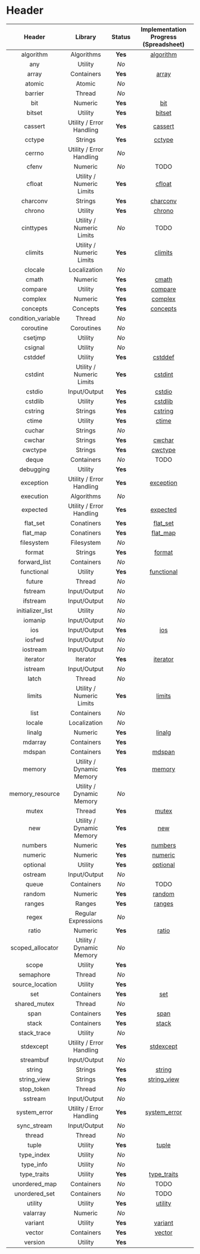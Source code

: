 # Header

|     **Header**     |       **Library**        | **Status** |                                       **Implementation Progress (Spreadsheet)**                                        |
| :----------------: | :----------------------: | :--------: | :--------------------------------------------------------------------------------------------------------------------: |
|     algorithm      |        Algorithms        |  **Yes**   |  [algorithm](https://docs.google.com/spreadsheets/d/1-qwa7tFnjFdgY9XKBy2fAsDozAfG8lXsJXHwA_ITQqM/edit#gid=1451123716)  |
|        any         |         Utility          |    _No_    |                                                                                                                        |
|       array        |        Containers        |  **Yes**   |    [array](https://docs.google.com/spreadsheets/d/1-qwa7tFnjFdgY9XKBy2fAsDozAfG8lXsJXHwA_ITQqM/edit#gid=1320059600)    |
|       atomic       |          Atomic          |    _No_    |                                                                                                                        |
|      barrier       |          Thread          |    _No_    |                                                                                                                        |
|        bit         |         Numeric          |  **Yes**   |     [bit](https://docs.google.com/spreadsheets/d/1-qwa7tFnjFdgY9XKBy2fAsDozAfG8lXsJXHwA_ITQqM/edit#gid=1927645890)     |
|       bitset       |         Utility          |  **Yes**   |    [bitset](https://docs.google.com/spreadsheets/d/1-qwa7tFnjFdgY9XKBy2fAsDozAfG8lXsJXHwA_ITQqM/edit#gid=692946382)    |
|      cassert       | Utility / Error Handling |  **Yes**   |   [cassert](https://docs.google.com/spreadsheets/d/1-qwa7tFnjFdgY9XKBy2fAsDozAfG8lXsJXHwA_ITQqM/edit#gid=460740183)    |
|       cctype       |         Strings          |  **Yes**   |    [cctype](https://docs.google.com/spreadsheets/d/1-qwa7tFnjFdgY9XKBy2fAsDozAfG8lXsJXHwA_ITQqM/edit#gid=522168028)    |
|       cerrno       | Utility / Error Handling |    _No_    |                                                                                                                        |
|       cfenv        |         Numeric          |    _No_    |                                                          TODO                                                          |
|       cfloat       | Utility / Numeric Limits |  **Yes**   |   [cfloat](https://docs.google.com/spreadsheets/d/1-qwa7tFnjFdgY9XKBy2fAsDozAfG8lXsJXHwA_ITQqM/edit#gid=1012838019)    |
|      charconv      |         Strings          |  **Yes**   |   [charconv](https://docs.google.com/spreadsheets/d/1-qwa7tFnjFdgY9XKBy2fAsDozAfG8lXsJXHwA_ITQqM/edit#gid=345887816)   |
|       chrono       |         Utility          |  **Yes**   |   [chrono](https://docs.google.com/spreadsheets/d/1-qwa7tFnjFdgY9XKBy2fAsDozAfG8lXsJXHwA_ITQqM/edit#gid=1279150724)    |
|     cinttypes      | Utility / Numeric Limits |    _No_    |                                                          TODO                                                          |
|      climits       | Utility / Numeric Limits |  **Yes**   |   [climits](https://docs.google.com/spreadsheets/d/1-qwa7tFnjFdgY9XKBy2fAsDozAfG8lXsJXHwA_ITQqM/edit#gid=1904156895)   |
|      clocale       |       Localization       |    _No_    |                                                                                                                        |
|       cmath        |         Numeric          |  **Yes**   |    [cmath](https://docs.google.com/spreadsheets/d/1-qwa7tFnjFdgY9XKBy2fAsDozAfG8lXsJXHwA_ITQqM/edit#gid=868070087)     |
|      compare       |         Utility          |  **Yes**   |   [compare](https://docs.google.com/spreadsheets/d/1-qwa7tFnjFdgY9XKBy2fAsDozAfG8lXsJXHwA_ITQqM/edit#gid=1676133546)   |
|      complex       |         Numeric          |  **Yes**   |   [complex](https://docs.google.com/spreadsheets/d/1-qwa7tFnjFdgY9XKBy2fAsDozAfG8lXsJXHwA_ITQqM/edit#gid=1768885550)   |
|      concepts      |         Concepts         |  **Yes**   |   [concepts](https://docs.google.com/spreadsheets/d/1-qwa7tFnjFdgY9XKBy2fAsDozAfG8lXsJXHwA_ITQqM/edit#gid=73781271)    |
| condition_variable |          Thread          |    _No_    |                                                                                                                        |
|     coroutine      |        Coroutines        |    _No_    |                                                                                                                        |
|      csetjmp       |         Utility          |    _No_    |                                                                                                                        |
|      csignal       |         Utility          |    _No_    |                                                                                                                        |
|      cstddef       |         Utility          |  **Yes**   |   [cstddef](https://docs.google.com/spreadsheets/d/1-qwa7tFnjFdgY9XKBy2fAsDozAfG8lXsJXHwA_ITQqM/edit#gid=1660546405)   |
|      cstdint       | Utility / Numeric Limits |  **Yes**   |   [cstdint](https://docs.google.com/spreadsheets/d/1-qwa7tFnjFdgY9XKBy2fAsDozAfG8lXsJXHwA_ITQqM/edit#gid=2005735528)   |
|       cstdio       |       Input/Output       |  **Yes**   |   [cstdio](https://docs.google.com/spreadsheets/d/1-qwa7tFnjFdgY9XKBy2fAsDozAfG8lXsJXHwA_ITQqM/edit#gid=1576270107)    |
|      cstdlib       |         Utility          |  **Yes**   |   [cstdlib](https://docs.google.com/spreadsheets/d/1-qwa7tFnjFdgY9XKBy2fAsDozAfG8lXsJXHwA_ITQqM/edit#gid=1705155517)   |
|      cstring       |         Strings          |  **Yes**   |   [cstring](https://docs.google.com/spreadsheets/d/1-qwa7tFnjFdgY9XKBy2fAsDozAfG8lXsJXHwA_ITQqM/edit#gid=1824871501)   |
|       ctime        |         Utility          |  **Yes**   |    [ctime](https://docs.google.com/spreadsheets/d/1-qwa7tFnjFdgY9XKBy2fAsDozAfG8lXsJXHwA_ITQqM/edit#gid=1082109762)    |
|       cuchar       |         Strings          |    _No_    |                                                                                                                        |
|       cwchar       |         Strings          |  **Yes**   |   [cwchar](https://docs.google.com/spreadsheets/d/1-qwa7tFnjFdgY9XKBy2fAsDozAfG8lXsJXHwA_ITQqM/edit#gid=1105944467)    |
|      cwctype       |         Strings          |  **Yes**   |   [cwctype](https://docs.google.com/spreadsheets/d/1-qwa7tFnjFdgY9XKBy2fAsDozAfG8lXsJXHwA_ITQqM/edit#gid=1740196036)   |
|       deque        |        Containers        |    _No_    |                                                          TODO                                                          |
|     debugging      |         Utility          |  **Yes**   |                                                                                                                        |
|     exception      | Utility / Error Handling |  **Yes**   |   [exception](https://docs.google.com/spreadsheets/d/1-qwa7tFnjFdgY9XKBy2fAsDozAfG8lXsJXHwA_ITQqM/edit?usp=sharing)    |
|     execution      |        Algorithms        |    _No_    |                                                                                                                        |
|      expected      | Utility / Error Handling |  **Yes**   |  [expected](https://docs.google.com/spreadsheets/d/1-qwa7tFnjFdgY9XKBy2fAsDozAfG8lXsJXHwA_ITQqM/edit#gid=1624993362)   |
|      flat_set      |        Conatiners        |  **Yes**   |   [flat_set](https://docs.google.com/spreadsheets/d/1-qwa7tFnjFdgY9XKBy2fAsDozAfG8lXsJXHwA_ITQqM/edit#gid=291280131)   |
|      flat_map      |        Conatiners        |  **Yes**   |  [flat_map](https://docs.google.com/spreadsheets/d/1-qwa7tFnjFdgY9XKBy2fAsDozAfG8lXsJXHwA_ITQqM/edit#gid=1047136935)   |
|     filesystem     |        Filesystem        |    _No_    |                                                                                                                        |
|       format       |         Strings          |  **Yes**   |    [format](https://docs.google.com/spreadsheets/d/1-qwa7tFnjFdgY9XKBy2fAsDozAfG8lXsJXHwA_ITQqM/edit#gid=159875067)    |
|    forward_list    |        Containers        |    _No_    |                                                                                                                        |
|     functional     |         Utility          |  **Yes**   |  [functional](https://docs.google.com/spreadsheets/d/1-qwa7tFnjFdgY9XKBy2fAsDozAfG8lXsJXHwA_ITQqM/edit#gid=291953395)  |
|       future       |          Thread          |    _No_    |                                                                                                                        |
|      fstream       |       Input/Output       |    _No_    |                                                                                                                        |
|      ifstream      |       Input/Output       |    _No_    |                                                                                                                        |
|  initializer_list  |         Utility          |    _No_    |                                                                                                                        |
|      iomanip       |       Input/Output       |    _No_    |                                                                                                                        |
|        ios         |       Input/Output       |  **Yes**   |     [ios](https://docs.google.com/spreadsheets/d/1-qwa7tFnjFdgY9XKBy2fAsDozAfG8lXsJXHwA_ITQqM/edit#gid=2084657878)     |
|       iosfwd       |       Input/Output       |    _No_    |                                                                                                                        |
|      iostream      |       Input/Output       |    _No_    |                                                                                                                        |
|      iterator      |         Iterator         |  **Yes**   |  [iterator](https://docs.google.com/spreadsheets/d/1-qwa7tFnjFdgY9XKBy2fAsDozAfG8lXsJXHwA_ITQqM/edit#gid=2084657878)   |
|      istream       |       Input/Output       |    _No_    |                                                                                                                        |
|       latch        |          Thread          |    _No_    |                                                                                                                        |
|       limits       | Utility / Numeric Limits |  **Yes**   |   [limits](https://docs.google.com/spreadsheets/d/1-qwa7tFnjFdgY9XKBy2fAsDozAfG8lXsJXHwA_ITQqM/edit#gid=2084657878)    |
|        list        |        Containers        |    _No_    |                                                                                                                        |
|       locale       |       Localization       |    _No_    |                                                                                                                        |
|       linalg       |         Numeric          |  **Yes**   |   [linalg](https://docs.google.com/spreadsheets/d/1-qwa7tFnjFdgY9XKBy2fAsDozAfG8lXsJXHwA_ITQqM/edit#gid=1038174926)    |
|      mdarray       |        Containers        |  **Yes**   |                                                                                                                        |
|       mdspan       |        Containers        |  **Yes**   |    [mdspan](https://docs.google.com/spreadsheets/d/1-qwa7tFnjFdgY9XKBy2fAsDozAfG8lXsJXHwA_ITQqM/edit#gid=713673184)    |
|       memory       | Utility / Dynamic Memory |  **Yes**   |   [memory](https://docs.google.com/spreadsheets/d/1-qwa7tFnjFdgY9XKBy2fAsDozAfG8lXsJXHwA_ITQqM/edit#gid=2084657878)    |
|  memory_resource   | Utility / Dynamic Memory |    _No_    |                                                                                                                        |
|       mutex        |          Thread          |  **Yes**   |    [mutex](https://docs.google.com/spreadsheets/d/1-qwa7tFnjFdgY9XKBy2fAsDozAfG8lXsJXHwA_ITQqM/edit#gid=2084657878)    |
|        new         | Utility / Dynamic Memory |  **Yes**   |     [new](https://docs.google.com/spreadsheets/d/1-qwa7tFnjFdgY9XKBy2fAsDozAfG8lXsJXHwA_ITQqM/edit#gid=2084657878)     |
|      numbers       |         Numeric          |  **Yes**   |   [numbers](https://docs.google.com/spreadsheets/d/1-qwa7tFnjFdgY9XKBy2fAsDozAfG8lXsJXHwA_ITQqM/edit#gid=641824361)    |
|      numeric       |         Numeric          |  **Yes**   |   [numeric](https://docs.google.com/spreadsheets/d/1-qwa7tFnjFdgY9XKBy2fAsDozAfG8lXsJXHwA_ITQqM/edit#gid=1599843301)   |
|      optional      |         Utility          |  **Yes**   |  [optional](https://docs.google.com/spreadsheets/d/1-qwa7tFnjFdgY9XKBy2fAsDozAfG8lXsJXHwA_ITQqM/edit#gid=1965816070)   |
|      ostream       |       Input/Output       |    _No_    |                                                                                                                        |
|       queue        |        Containers        |    _No_    |                                                          TODO                                                          |
|       random       |         Numeric          |  **Yes**   |   [random](https://docs.google.com/spreadsheets/d/1-qwa7tFnjFdgY9XKBy2fAsDozAfG8lXsJXHwA_ITQqM/edit#gid=1617592580)    |
|       ranges       |          Ranges          |  **Yes**   |   [ranges](https://docs.google.com/spreadsheets/d/1-qwa7tFnjFdgY9XKBy2fAsDozAfG8lXsJXHwA_ITQqM/edit#gid=1838971204)    |
|       regex        |   Regular Expressions    |    _No_    |                                                                                                                        |
|       ratio        |         Numeric          |  **Yes**   |    [ratio](https://docs.google.com/spreadsheets/d/1-qwa7tFnjFdgY9XKBy2fAsDozAfG8lXsJXHwA_ITQqM/edit#gid=1383686309)    |
|  scoped_allocator  | Utility / Dynamic Memory |    _No_    |                                                                                                                        |
|       scope        |         Utility          |  **Yes**   |                                                                                                                        |
|     semaphore      |          Thread          |    _No_    |                                                                                                                        |
|  source_location   |         Utility          |  **Yes**   |                                                                                                                        |
|        set         |        Containers        |  **Yes**   |     [set](https://docs.google.com/spreadsheets/d/1-qwa7tFnjFdgY9XKBy2fAsDozAfG8lXsJXHwA_ITQqM/edit#gid=930086747)      |
|    shared_mutex    |          Thread          |    _No_    |                                                                                                                        |
|        span        |        Containers        |  **Yes**   |    [span](https://docs.google.com/spreadsheets/d/1-qwa7tFnjFdgY9XKBy2fAsDozAfG8lXsJXHwA_ITQqM/edit#gid=1750377555)     |
|       stack        |        Containers        |  **Yes**   |    [stack](https://docs.google.com/spreadsheets/d/1-qwa7tFnjFdgY9XKBy2fAsDozAfG8lXsJXHwA_ITQqM/edit#gid=385809287)     |
|    stack_trace     |         Utility          |    _No_    |                                                                                                                        |
|     stdexcept      | Utility / Error Handling |  **Yes**   |   [stdexcept](https://docs.google.com/spreadsheets/d/1-qwa7tFnjFdgY9XKBy2fAsDozAfG8lXsJXHwA_ITQqM/edit?usp=sharing)    |
|     streambuf      |       Input/Output       |    _No_    |                                                                                                                        |
|       string       |         Strings          |  **Yes**   |    [string](https://docs.google.com/spreadsheets/d/1-qwa7tFnjFdgY9XKBy2fAsDozAfG8lXsJXHwA_ITQqM/edit#gid=43463000)     |
|    string_view     |         Strings          |  **Yes**   | [string_view](https://docs.google.com/spreadsheets/d/1-qwa7tFnjFdgY9XKBy2fAsDozAfG8lXsJXHwA_ITQqM/edit#gid=1803550736) |
|     stop_token     |          Thread          |    _No_    |                                                                                                                        |
|      sstream       |       Input/Output       |    _No_    |                                                                                                                        |
|    system_error    | Utility / Error Handling |  **Yes**   | [system_error](https://docs.google.com/spreadsheets/d/1-qwa7tFnjFdgY9XKBy2fAsDozAfG8lXsJXHwA_ITQqM/edit#gid=635426347) |
|    sync_stream     |       Input/Output       |    _No_    |                                                                                                                        |
|       thread       |          Thread          |    _No_    |                                                                                                                        |
|       tuple        |         Utility          |  **Yes**   |    [tuple](https://docs.google.com/spreadsheets/d/1-qwa7tFnjFdgY9XKBy2fAsDozAfG8lXsJXHwA_ITQqM/edit#gid=857929646)     |
|     type_index     |         Utility          |    _No_    |                                                                                                                        |
|     type_info      |         Utility          |    _No_    |                                                                                                                        |
|    type_traits     |         Utility          |  **Yes**   | [type_traits](https://docs.google.com/spreadsheets/d/1-qwa7tFnjFdgY9XKBy2fAsDozAfG8lXsJXHwA_ITQqM/edit#gid=1691010448) |
|   unordered_map    |        Containers        |    _No_    |                                                          TODO                                                          |
|   unordered_set    |        Containers        |    _No_    |                                                          TODO                                                          |
|      utility       |         Utility          |  **Yes**   |   [utility](https://docs.google.com/spreadsheets/d/1-qwa7tFnjFdgY9XKBy2fAsDozAfG8lXsJXHwA_ITQqM/edit#gid=1484976254)   |
|      valarray      |         Numeric          |    _No_    |                                                                                                                        |
|      variant       |         Utility          |  **Yes**   |   [variant](https://docs.google.com/spreadsheets/d/1-qwa7tFnjFdgY9XKBy2fAsDozAfG8lXsJXHwA_ITQqM/edit#gid=503059518)    |
|       vector       |        Containers        |  **Yes**   |   [vector](https://docs.google.com/spreadsheets/d/1-qwa7tFnjFdgY9XKBy2fAsDozAfG8lXsJXHwA_ITQqM/edit#gid=1613833122)    |
|      version       |         Utility          |  **Yes**   |                                                                                                                        |
